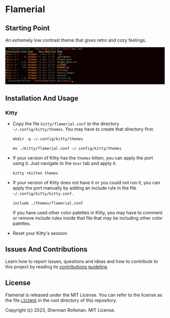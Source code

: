 <h1>Flamerial</h1>
	<h2>Starting Point</h2>
		<p>An extremely low contrast theme that gives retro and cozy feelings.</p>
		<img src="./images/preview.png"/>
	<h2>Installation And Usage</h2>
		<h3>Kitty</h3>
			<ul>
				<li>Copy the file <code>kitty/flamerial.conf</code> to the directory <code>~/.config/kitty/themes</code>. You may have to create that directory first.</li>
				<pre><code>mkdir -p ~/.config/kitty/themes</code></pre>
				<pre><code>mv ./kitty/flamerial.conf ~/.config/kitty/themes</code></pre>
				<li>If your version of Kitty has the <code>themes</code> kitten, you can apply the port using it. Just navigate to the <code>User</code> tab and apply it.</li>
				<pre><code>kitty +kitten themes</code></pre>
				<li>If your version of Kitty does not have it or you could not run it, you can apply the port manually by adding an include rule in the file <code>~/.config/kitty/kitty.conf</code>.</li>
				<pre><code>include ./themes/flamerial.conf</code></pre>
				<p>If you have used other color palettes in Kitty, you may have to comment or remove include rules inside that file that may be including other color palettes.</p>
				<li>Reset your Kitty's session.</li>
			</ul>
	<h2>Issues And Contributions</h2>
		<p>Learn how to report issues, questions and ideas and how to contribute to this project by reading its <a href="https://skippyr.github.io/materials/pages/contributions_guideline.html">contributions guideline</a>.</p>
	<h2>License</h2>
		<p>Flamerial is released under the MIT License. You can refer to the license as the file <code><a href="https://github.com/skippyr/flamerial/blob/main/LICENSE">LICENSE</a></code> in the root directory of this repository.</p>
		<p>Copyright (c) 2023, Sherman Rofeman. MIT License.</p>

